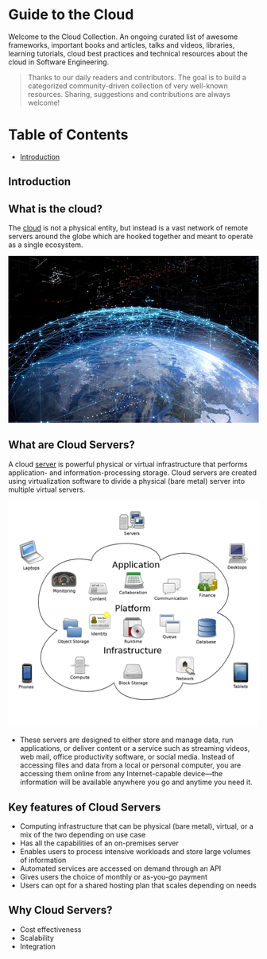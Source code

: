 
# Guide to the Cloud

Welcome to the Cloud Collection. An ongoing curated list of awesome frameworks, important books and articles, talks and videos, libraries, learning tutorials, cloud best practices and technical resources about the cloud in Software Engineering.

> Thanks to our daily readers and contributors. The goal is to build a categorized community-driven collection of very well-known resources. Sharing, suggestions and contributions are always welcome!

# Table of Contents
- [Introduction](#)


## Introduction

## What is the cloud?
The [cloud](https://azure.microsoft.com/en-us/resources/cloud-computing-dictionary/what-is-the-cloud) is not a physical entity, but instead is a vast network of remote servers around the globe which are hooked together and meant to operate as a single ecosystem.

![cloudnetwork](https://github.com/exajobs/cloud-collection/blob/main/Img/cloud_network.jpg)


## What are Cloud Servers?
A cloud [server](https://www.ibm.com/cloud/learn/cloud-server) is powerful physical or virtual infrastructure that performs application- and information-processing storage. Cloud servers are created using virtualization software to divide a physical (bare metal) server into multiple virtual servers. 

![cloudsevers](https://github.com/exajobs/cloud-collection/blob/main/Img/1200px-Cloud_computing.png.png)
- These servers are designed to either store and manage data, run applications, or deliver content or a service such as streaming videos, web mail, office productivity software, or social media. Instead of accessing files and data from a local or personal computer, you are accessing them online from any Internet-capable device—the information will be available anywhere you go and anytime you need it.



## Key features of Cloud Servers
- Computing infrastructure that can be physical (bare metal), virtual, or a mix of the two depending on use case
- Has all the capabilities of an on-premises server
- Enables users to process intensive workloads and store large volumes of information
- Automated services are accessed on demand through an API
- Gives users the choice of monthly or as-you-go payment
- Users can opt for a shared hosting plan that scales depending on needs

## Why Cloud Servers?
- Cost effectiveness
- Scalability
- Integration
